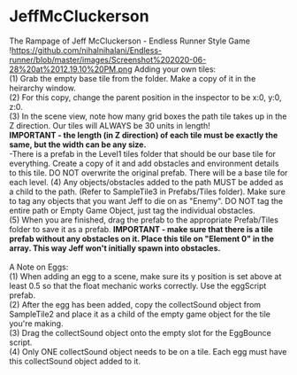 # JeffMcCluckerson
 The Rampage of Jeff McCluckerson - Endless Runner Style Game
 !https://github.com/nihalnihalani/Endless-runner/blob/master/images/Screenshot%202020-06-28%20at%2012.19.10%20PM.png
 Adding your own tiles:\
 (1) Grab the empty base tile from the folder.  Make a copy of it in the heirarchy window.\
 (2) For this copy, change the parent position in the inspector to be x:0, y:0, z:0.\
 (3) In the scene view, note how many grid boxes the path tile takes up in the Z direction. Our tiles will ALWAYS be 30 units in length!\
     **IMPORTANT - the length (in Z direction) of each tile must be exactly the same, but the width can be any size.**\
     -There is a prefab in the Level1 tiles folder that should be our base tile for everything.  Create a copy of it and add obstacles and environment details to this tile.  DO NOT overwrite the original prefab. There will be a base tile for each level.
 (4) Any objects/obstacles added to the path MUST be added as a child to the path. (Refer to SampleTile3 in Prefabs/Tiles folder).  Make sure to tag any objects that you want Jeff to die on as "Enemy". DO NOT tag the entire path or Empty Game Object, just tag the individual obstacles.\
 (5) When you are finished, drag the prefab to the appropriate Prefab/Tiles folder to save it as a prefab.
    **IMPORTANT - make sure that there is a tile prefab without any obstacles on it.  Place this tile on "Element 0" in the array.  This way Jeff won't initially spawn into obstacles.**\
   \
   A Note on Eggs:\
   (1) When adding an egg to a scene, make sure its y position is set above at least 0.5 so that the float mechanic works correctly.  Use the eggScript prefab.\
   (2) After the egg has been added, copy the collectSound object from SampleTile2 and place it as a child of the empty game object for the tile you're making.\
   (3) Drag the collectSound object onto the empty slot for the EggBounce script.\
   (4) Only ONE collectSound object needs to be on a tile.  Each egg must have this collectSound object added to it.
   
     
